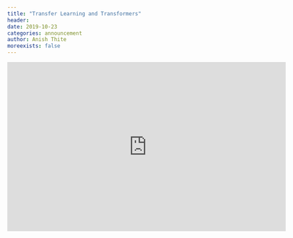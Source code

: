 ```yaml
---
title: "Transfer Learning and Transformers"
header:
date: 2019-10-23
categories: announcement
author: Anish Thite
moreexists: false
---
```

<!--embedded slides should have width="640" height="389" -->
<iframe src="https://docs.google.com/presentation/d/e/2PACX-1vQAMw9_8lq7jbGSemLHVQKooN9dLD-pCjrlGP2HpZyFYsNf02v1p09l07zKs4Pk5ZZBKSEJPAIAbcvo/embed?start=false&loop=false&delayms=3000" frameborder="0" width="640" height="389" allowfullscreen="true" mozallowfullscreen="true" webkitallowfullscreen="true"></iframe>
